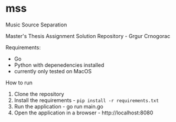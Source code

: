 # mss
Music Source Separation

Master's Thesis Assignment Solution Repository - Grgur Crnogorac

Requirements:
- Go
- Python with depenedencies installed
- currently only tested on MacOS

How to run

1. Clone the repository
2. Install the requirements - `pip install -r requirements.txt`
3. Run the application - go run main.go
4. Open the application in a browser - http://localhost:8080
